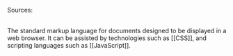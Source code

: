 Sources:

\
The standard markup language for documents designed to be displayed in a web browser. It can be assisted by technologies such as [[CSS]], and scripting languages such as [[JavaScript]].
